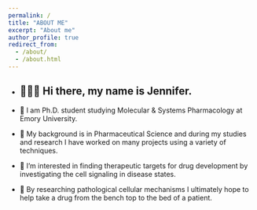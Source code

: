 ```yaml
---
permalink: /
title: "ABOUT ME"
excerpt: "About me"
author_profile: true
redirect_from: 
  - /about/
  - /about.html
--- 
```

- ## 👩🏻‍🔬 Hi there, my name is Jennifer. ##

- 🧬 I am Ph.D. student studying Molecular & Systems Pharmacology at Emory University.
- 🔬 My background is in Pharmaceutical Science and during my studies and research I have worked on many projects using a variety of techniques.
- 🧫 I’m interested in finding therapeutic targets for drug development by investigating the cell signaling in disease states.
- 🧪 By researching pathological cellular mechanisms I ultimately hope to help take a drug from the bench top to the bed of a patient.
